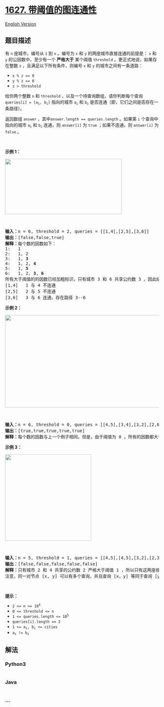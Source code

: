 # [1627. 带阈值的图连通性](https://leetcode-cn.com/problems/graph-connectivity-with-threshold)

[English Version](https://github.com/yanglr/leetcode-ac/blob/master/assets/1600-1699/1627.Graph%20Connectivity%20With%20Threshold/README_EN.md)

## 题目描述

<!-- 这里写题目描述 -->

<p>有 <code>n</code> 座城市，编号从 <code>1</code> 到 <code>n</code> 。编号为 <code>x</code> 和 <code>y</code> 的两座城市直接连通的前提是： <code>x</code> 和 <code>y</code> 的公因数中，至少有一个 <strong>严格大于</strong> 某个阈值 <code>threshold</code> 。更正式地说，如果存在整数 <code>z</code> ，且满足以下所有条件，则编号 <code>x</code> 和 <code>y</code> 的城市之间有一条道路：</p>

<ul>
	<li><code>x % z == 0</code></li>
	<li><code>y % z == 0</code></li>
	<li><code>z > threshold</code></li>
</ul>

<p>给你两个整数 <code>n</code> 和 <code>threshold</code> ，以及一个待查询数组，请你判断每个查询<code> queries[i] = [a<sub>i</sub>, b<sub>i</sub>]</code> 指向的城市 <code>a<sub>i</sub></code> 和 <code>b<sub>i</sub></code> 是否连通（即，它们之间是否存在一条路径）。</p>

<p>返回数组 <code>answer</code> ，其中<code>answer.length == queries.length</code> 。如果第 <code>i</code> 个查询中指向的城市 <code>a<sub>i</sub></code> 和 <code>b<sub>i</sub></code> 连通，则 <code>answer[i]</code> 为 <code>true</code> ；如果不连通，则 <code>answer[i]</code> 为 <code>false</code> 。</p>

<p> </p>

<p><strong>示例 1：</strong></p>

<p><img alt="" src="https://cdn.jsdelivr.net/gh/yanglr/leetcode-ac@master/assets/1600-1699/1627.Graph%20Connectivity%20With%20Threshold/images/ex1.jpg" style="width: 382px; height: 181px;" /></p>

<p> </p>

<pre>
<strong>输入：</strong>n = 6, threshold = 2, queries = [[1,4],[2,5],[3,6]]
<strong>输出：</strong>[false,false,true]
<strong>解释：</strong>每个数的因数如下：
1:   1
2:   1, 2
3:   1, <strong>3</strong>
4:   1, 2, <strong>4</strong>
5:   1, <strong>5</strong>
6:   1, 2, <strong>3</strong>, <strong>6</strong>
所有大于阈值的的因数已经加粗标识，只有城市 3 和 6 共享公约数 3 ，因此结果是： 
[1,4]   1 与 4 不连通
[2,5]   2 与 5 不连通
[3,6]   3 与 6 连通，存在路径 3--6
</pre>

<p><strong>示例 2：</strong></p>

<p><img alt="" src="https://cdn.jsdelivr.net/gh/yanglr/leetcode-ac@master/assets/1600-1699/1627.Graph%20Connectivity%20With%20Threshold/images/tmp.jpg" style="width: 532px; height: 302px;" /></p>

<p> </p>

<pre>
<strong>输入：</strong>n = 6, threshold = 0, queries = [[4,5],[3,4],[3,2],[2,6],[1,3]]
<strong>输出：</strong>[true,true,true,true,true]
<strong>解释：</strong>每个数的因数与上一个例子相同。但是，由于阈值为 0 ，所有的因数都大于阈值。因为所有的数字共享公因数 1 ，所以所有的城市都互相连通。
</pre>

<p><strong>示例 3：</strong></p>

<p><img alt="" src="https://cdn.jsdelivr.net/gh/yanglr/leetcode-ac@master/assets/1600-1699/1627.Graph%20Connectivity%20With%20Threshold/images/ex3.jpg" style="width: 282px; height: 282px;" /></p>

<p> </p>

<pre>
<strong>输入：</strong>n = 5, threshold = 1, queries = [[4,5],[4,5],[3,2],[2,3],[3,4]]
<strong>输出：</strong>[false,false,false,false,false]
<strong>解释：</strong>只有城市 2 和 4 共享的公约数 2 严格大于阈值 1 ，所以只有这两座城市是连通的。
注意，同一对节点 [x, y] 可以有多个查询，并且查询 [x，y] 等同于查询 [y，x] 。
</pre>

<p> </p>

<p><strong>提示：</strong></p>

<ul>
	<li><code>2 <= n <= 10<sup>4</sup></code></li>
	<li><code>0 <= threshold <= n</code></li>
	<li><code>1 <= queries.length <= 10<sup>5</sup></code></li>
	<li><code>queries[i].length == 2</code></li>
	<li><code>1 <= a<sub>i</sub>, b<sub>i</sub> <= cities</code></li>
	<li><code>a<sub>i</sub> != b<sub>i</sub></code></li>
</ul>


## 解法

<!-- 这里可写通用的实现逻辑 -->

<!-- tabs:start -->

### **Python3**

<!-- 这里可写当前语言的特殊实现逻辑 -->

```python

```

### **Java**

<!-- 这里可写当前语言的特殊实现逻辑 -->

```java

```

### **...**

```

```

<!-- tabs:end -->
